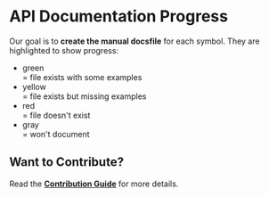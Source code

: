 # API Documentation Progress

Our goal is to __create the manual docsfile__ for each symbol.  They are highlighted to show progress:

<ul class="legend">
<li><div class="legend-block green-bg">green</div> = file exists with some examples
<li><div class="legend-block yellow-bg">yellow</div> = file exists but missing examples
<li><div class="legend-block red-bg">red</div> = file doesn't exist
<li><div class="legend-block gray-bg">gray</div> = won't document
</ul>

## Want to Contribute?

Read the __[Contribution Guide](https://github.com/cljsinfo/api-docs#contributor-guide)__ for more details.
